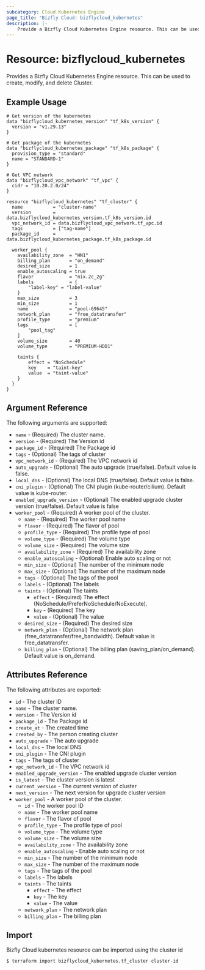 ```yaml
---
subcategory: Cloud Kubernetes Engine
page_title: "Bizfly Cloud: bizflycloud_kubernetes"
description: |-
    Provide a Bizfly Cloud Kubernetes Engine resource. This can be used to create, modify, and delete Clusters.
---
```


# Resource: bizflycloud_kubernetes

Provides a Bizfly Cloud Kubernetes Engine resource. This can be used to create, modify, and delete Cluster.

## Example Usage

```hcl
# Get version of the kubernetes
data "bizflycloud_kubernetes_version" "tf_k8s_version" {
  version = "v1.29.13"
}

# Get package of the kubernetes
data "bizflycloud_kubernetes_package" "tf_k8s_package" {
  provision_type = "standard"
  name = "STANDARD-1"
}

# Get VPC network
data "bizflycloud_vpc_network" "tf_vpc" {
  cidr = "10.20.2.0/24"
}

resource "bizflycloud_kubernetes" "tf_cluster" {
  name           = "cluster-name"
  version        = data.bizflycloud_kubernetes_version.tf_k8s_version.id
  vpc_network_id = data.bizflycloud_vpc_network.tf_vpc.id
  tags           = ["tag-name"]
  package_id     = data.bizflycloud_kubernetes_package.tf_k8s_package.id

  worker_pool {
    availability_zone  = "HN1"
    billing_plan       = "on_demand"
    desired_size       = 1
    enable_autoscaling = true
    flavor             = "nix.2c_2g"
    labels             = {
        "label-key" = "label-value"
    }
    max_size           = 3
    min_size           = 1
    name               = "pool-69645"
    network_plan       = "free_datatransfer"
    profile_type       = "premium"
    tags               = [
        "pool_tag"
    ]
    volume_size        = 40
    volume_type        = "PREMIUM-HDD1"

    taints {
        effect = "NoSchedule"
        key    = "taint-key"
        value  = "taint-value"
    }
  }
}

```

## Argument Reference

The following arguments are supported:

-   `name` - (Required) The cluster name.
-   `version` - (Required) The Version id
-   `package_id` - (Required) The Package id
-   `tags` - (Optional) The tags of cluster
-   `vpc_network_id` - (Required) The VPC network id
-   `auto_upgrade` - (Optional) The auto upgrade (true/false). Default value is false.
-   `local_dns` - (Optional) The local DNS (true/false). Default value is false.
-   `cni_plugin` - (Optional) The CNI plugin (kube-router/cilium). Default value is kube-router.
-   `enabled_upgrade_version` - (Optional) The enabled upgrade cluster version (true/false). Default value is false
-   `worker_pool` - (Required) A worker pool of the cluster.
    -   `name` - (Required) The worker pool name
    -   `flavor` - (Required) The flavor of pool
    -   `profile_type` - (Required) The profile type of pool
    -   `volume_type` - (Required) The volume type
    -   `volume_size` - (Required) The volume size
    -   `availability_zone` - (Required) The availability zone
    -   `enable_autoscaling` - (Optional) Enable auto scaling or not
    -   `min_size` - (Optional) The number of the minimum node
    -   `max_size` - (Optional) The number of the maximum node
    -   `tags` - (Optional) The tags of the pool
    -   `labels` - (Optional) The labels
    -   `taints` - (Optional) The taints
        -   `effect` - (Required) The effect (NoSchedule/PreferNoSchedule/NoExecute).
        -   `key` - (Required) The key
        -   `value` - (Optional) The value
    -   `desired_size` - (Required) The desired size
    -   `network_plan` - (Optional) The network plan (free_datatransfer/free_bandwidth). Default value is free_datatransfer.
    -   `billing_plan` - (Optional) The billing plan (saving_plan/on_demand). Default value is on_demand.

## Attributes Reference

The following attributes are exported:

-   `id` - The cluster ID
-   `name` - The cluster name.
-   `version` - The Version id
-   `package_id` - The Package id
-   `create_at` - The created time
-   `created_by` - The person creating cluster
-   `auto_upgrade` - The auto upgrade
-   `local_dns` - The local DNS
-   `cni_plugin` - The CNI plugin
-   `tags` - The tags of cluster
-   `vpc_network_id` - The VPC network id
-   `enabled_upgrade_version` - The enabled upgrade cluster version
-   `is_latest` - The cluster version is latest
-   `current_version` - The current version of cluster
-   `next_version` - The next version for upgrade cluster version
-   `worker_pool` - A worker pool of the cluster.
    -   `id` - The worker pool ID
    -   `name` - The worker pool name
    -   `flavor` - The flavor of pool
    -   `profile_type` - The profile type of pool
    -   `volume_type` - The volume type
    -   `volume_size` - The volume size
    -   `availability_zone` - The availability zone
    -   `enable_autoscaling` - Enable auto scaling or not
    -   `min_size` - The number of the minimum node
    -   `max_size` - The number of the maximum node
    -   `tags` - The tags of the pool
    -   `labels` - The labels
    -   `taints` - The taints
        -   `effect` - The effect
        -   `key` - The key
        -   `value` - The value
    -   `network_plan` - The network plan
    -   `billing_plan` - The billing plan

## Import

Bizfly Cloud kubernetes resource can be imported using the cluster id

```
$ terraform import bizflycloud_kubernetes.tf_cluster cluster-id
```
